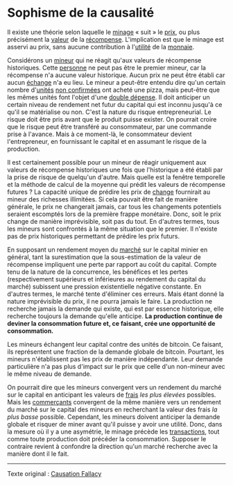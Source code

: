 Sophisme de la causalité
========================

Il existe une théorie selon laquelle le [minage](ch101-glossary.md#mine) « suit » le [prix](ch101-glossary.md#prix), ou plus précisément la [valeur](ch101-glossary.md#valeur) de la [récompense](ch101-glossary.md#récompense). L'implication est que le minage est asservi au prix, sans aucune contribution à l'[utilité](ch101-glossary.md#utilité) de la [monnaie](ch101-glossary.md#monnaie).

Considérons un [mineur](ch101-glossary.md#mineur) qui ne réagit qu'aux valeurs de récompense historiques. Cette [personne](ch101-glossary.md#personne) ne peut pas être le premier mineur, car la récompense n'a aucune valeur historique. Aucun prix ne peut être établi car aucun [échange](ch101-glossary.md#commerce) n'a eu lieu. Le mineur a peut-être entendu dire qu'un certain nombre d'[unités](ch101-glossary.md#unité) [non confirmées](ch101-glossary.md#non-confirmée) ont acheté une pizza, mais peut-être que les mêmes unités font l'objet d'une [double dépense](ch101-glossary.md#double-dépense). Il doit anticiper un certain niveau de rendement net futur du capital qui est inconnu jusqu'à ce qu'il se matérialise ou non. C'est la nature du risque entrepreneurial. Le risque doit être pris avant que le produit puisse exister. On pourrait croire que le risque peut être transféré au consommateur, par une commande prise à l'avance. Mais à ce moment-là, le consommateur devient l'entrepreneur, en fournissant le capital et en assumant le risque de la production.

Il est certainement possible pour un mineur de réagir uniquement aux valeurs de récompense historiques une fois que l'historique a été établi par la prise de risque de quelqu'un d'autre. Mais quelle est la fenêtre temporelle et la méthode de calcul de la moyenne qui prédit les valeurs de récompense futures ? La capacité unique de prédire les prix de [change](ch101-glossary.md#échange) fournirait au mineur des richesses illimitées. Si cela pouvait être fait de manière générale, le prix ne changerait jamais, car tous les changements potentiels seraient escomptés lors de la première frappe monétaire. Donc, soit le prix change de manière imprévisible, soit pas du tout. En d'autres termes, tous les mineurs sont confrontés à la même situation que le premier. Il n'existe pas de prix historiques permettant de prédire les prix futurs.

En supposant un rendement moyen du [marché](ch101-glossary.md#marché) sur le capital minier en général, tant la surestimation que la sous-estimation de la valeur de récompense impliquent une perte par rapport au coût du capital. Compte tenu de la nature de la concurrence, les bénéfices et les pertes (respectivement supérieurs et inférieures au rendement du capital du marché) subissent une pression existentielle négative constante. En d'autres termes, le marché tente d'éliminer ces erreurs. Mais étant donné la nature imprévisible du prix, il ne pourra jamais le faire. La production ne recherche jamais la demande qui existe, qui est par essence historique, elle recherche toujours la demande qu'elle anticipe. **La production continue de deviner la consommation future et, ce faisant, crée une opportunité de consommation.**

Les mineurs échangent leur capital contre des unités de bitcoin. Ce faisant, ils représentent une fraction de la demande globale de bitcoin. Pourtant, les mineurs n'établissent pas les prix de manière indépendante. Leur demande particulière n'a pas plus d'impact sur le prix que celle d'un non-mineur avec le même niveau de demande.

On pourrait dire que les mineurs convergent vers un rendement du marché sur le capital en anticipant les valeurs de [frais](ch101-glossary.md#frais) *les plus élevées* possibles. Mais les [commerçants](ch101-glossary.md#commerçant) convergent de la même manière vers un rendement du marché sur le capital des mineurs en recherchant la valeur des frais *la plus basse* possible. Cependant, les mineurs doivent anticiper la demande globale et risquer de miner avant qu'il puisse y avoir une utilité. Donc, dans la mesure où il y a une asymétrie, le minage précède les [transactions](ch101-glossary.md#transaction), tout comme toute production doit précéder la consommation. Supposer le contraire revient à confondre la direction qu'un marché recherche avec la manière dont il le fait.

---

Texte original : [Causation Fallacy](https://github.com/libbitcoin/libbitcoin-system/wiki/Causation-Fallacy)